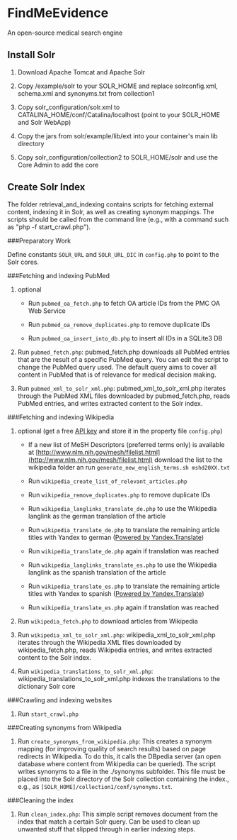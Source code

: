 FindMeEvidence
==============

An open-source medical search engine

Install Solr
------------

1.  Download Apache Tomcat and Apache Solr

2.  Copy /example/solr to your SOLR_HOME and replace solrconfig.xml, schema.xml and synonyms.txt from collection1

3.  Copy solr_configuration/solr.xml to CATALINA_HOME/conf/Catalina/localhost (point to your SOLR_HOME and Solr WebApp)

4.  Copy the jars from solr/example/lib/ext into your container's main lib directory

5.  Copy solr_configuration/collection2 to SOLR_HOME/solr and use the Core Admin to add the core

Create Solr Index
-----------------

The folder retrieval_and_indexing contains scripts for fetching external content, indexing it in Solr, as well 
as creating synonym mappings. The scripts should be called from the command line (e.g.,
with a command such as "php -f start_crawl.php").

###Preparatory Work

Define constants `SOLR_URL` and `SOLR_URL_DIC` in `config.php` to point to the Solr cores.

###Fetching and indexing PubMed

1.  optional
    *  Run `pubmed_oa_fetch.php` to fetch OA article IDs from the PMC OA Web Service

    *  Run `pubmed_oa_remove_duplicates.php` to remove duplicate IDs

    *  Run `pubmed_oa_insert_into_db.php` to insert all IDs in a SQLite3 DB

2.  Run `pubmed_fetch.php`:
pubmed_fetch.php downloads all PubMed entries that are the result of a specific PubMed 
query. You can edit the script to change the PubMed query used. The default query aims
to cover all content in PubMed that is of relevance for medical decision making.

3.  Run `pubmed_xml_to_solr_xml.php`:
pubmed_xml_to_solr_xml.php iterates through the PubMed XML files downloaded by 
pubmed_fetch.php, reads PubMed entries, and writes extracted content to the Solr index.

###Fetching and indexing Wikipedia

1.  optional (get a free [API key](https://translate.yandex.com/developers/) and store it in the property file `config.php`)

    *  If a new list of MeSH Descriptors (preferred terms only) is available at [http://www.nlm.nih.gov/mesh/filelist.html](http://www.nlm.nih.gov/mesh/filelist.html) download the list to the wikipedia folder an run `generate_new_english_terms.sh mshd20XX.txt`

    *  Run `wikipedia_create_list_of_relevant_articles.php`

    *  Run `wikipedia_remove_duplicates.php` to remove duplicate IDs

    *  Run `wikipedia_langlinks_translate_de.php` to use the Wikipedia langlink as the german
translation of the article

    *  Run `wikipedia_translate_de.php` to 
translate the remaining article titles with Yandex to german 
([Powered by Yandex.Translate](http://translate.yandex.com/))

    *  Run `wikipedia_translate_de.php` again if translation was reached

    * Run `wikipedia_langlinks_translate_es.php` to use the Wikipedia langlink as the spanish
translation of the article

    *  Run `wikipedia_translate_es.php` to 
translate the remaining article titles with Yandex to spanish 
([Powered by Yandex.Translate](http://translate.yandex.com/))

    *  Run `wikipedia_translate_es.php` again if translation was reached

2.  Run `wikipedia_fetch.php` to download articles from Wikipedia

3.  Run `wikipedia_xml_to_solr_xml.php`:
wikipedia_xml_to_solr_xml.php iterates through the Wikipedia XML files downloaded by 
wikipedia_fetch.php, reads Wikipedia entries, and writes extracted content to the Solr index.

4.  Run `wikipedia_translations_to_solr_xml.php`:
wikipedia_translations_to_solr_xml.php indexes the translations to the dictionary Solr core

###Crawling and indexing websites

1. Run `start_crawl.php`

###Creating synonyms from Wikipedia

1.  Run `create_synonyms_from_wikipedia.php`:
This creates a synonym mapping (for improving quality of search results) based on
page redirects in Wikipedia. To do this, it calls the DBpedia server (an open
database where content from Wikipedia can be queried). The script writes synonyms to a file
in the ./synonyms subfolder. This file must be placed into the Solr directory of the Solr 
collection containing the index., e.g., as `[SOLR_HOME]/collection1/conf/synonyms.txt`.

###Cleaning the index

1.  Run `clean_index.php`:
This simple script removes document from the index that match a certain Solr query.
Can be used to clean up unwanted stuff that slipped through in earlier indexing
steps.
